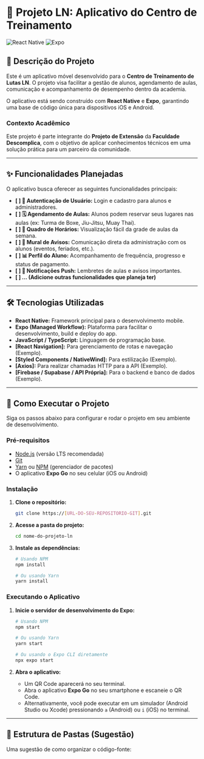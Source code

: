 # 🥊 Projeto LN: Aplicativo do Centro de Treinamento

![React Native](https://img.shields.io/badge/React_Native-20232A?style=for-the-badge&logo=react&logoColor=61DAFB)
![Expo](https://img.shields.io/badge/Expo-000020?style=for-the-badge&logo=expo&logoColor=white)

## 📝 Descrição do Projeto

Este é um aplicativo móvel desenvolvido para o **Centro de Treinamento de Lutas LN**. O projeto visa facilitar a gestão de alunos, agendamento de aulas, comunicação e acompanhamento de desempenho dentro da academia.

O aplicativo está sendo construído com **React Native** e **Expo**, garantindo uma base de código única para dispositivos iOS e Android.

### Contexto Acadêmico

Este projeto é parte integrante do **Projeto de Extensão** da **Faculdade Descomplica**, com o objetivo de aplicar conhecimentos técnicos em uma solução prática para um parceiro da comunidade.

---

## ✨ Funcionalidades Planejadas

O aplicativo busca oferecer as seguintes funcionalidades principais:

* **[ ] 👤 Autenticação de Usuário:** Login e cadastro para alunos e administradores.
* **[ ] 🗓️ Agendamento de Aulas:** Alunos podem reservar seus lugares nas aulas (ex: Turma de Boxe, Jiu-Jitsu, Muay Thai).
* **[ ] 📅 Quadro de Horários:** Visualização fácil da grade de aulas da semana.
* **[ ] 📢 Mural de Avisos:** Comunicação direta da administração com os alunos (eventos, feriados, etc.).
* **[ ] 📊 Perfil do Aluno:** Acompanhamento de frequência, progresso e status de pagamento.
* **[ ] 🔔 Notificações Push:** Lembretes de aulas e avisos importantes.
* **[ ] ... (Adicione outras funcionalidades que planeja ter)**

---

## 🛠️ Tecnologias Utilizadas

* **React Native:** Framework principal para o desenvolvimento mobile.
* **Expo (Managed Workflow):** Plataforma para facilitar o desenvolvimento, build e deploy do app.
* **JavaScript / TypeScript:** Linguagem de programação base.
* **[React Navigation]:** Para gerenciamento de rotas e navegação (Exemplo).
* **[Styled Components / NativeWind]:** Para estilização (Exemplo).
* **[Axios]:** Para realizar chamadas HTTP para a API (Exemplo).
* **[Firebase / Supabase / API Própria]:** Para o backend e banco de dados (Exemplo).

---

## 🚀 Como Executar o Projeto

Siga os passos abaixo para configurar e rodar o projeto em seu ambiente de desenvolvimento.

### Pré-requisitos

* [Node.js](https://nodejs.org/en/) (versão LTS recomendada)
* [Git](https://git-scm.com/)
* [Yarn](https://yarnpkg.com/) ou [NPM](https://www.npmjs.com/) (gerenciador de pacotes)
* O aplicativo **Expo Go** no seu celular (iOS ou Android)

### Instalação

1.  **Clone o repositório:**
    ```bash
    git clone https://[URL-DO-SEU-REPOSITORIO-GIT].git
    ```

2.  **Acesse a pasta do projeto:**
    ```bash
    cd nome-do-projeto-ln
    ```

3.  **Instale as dependências:**
    ```bash
    # Usando NPM
    npm install
    
    # Ou usando Yarn
    yarn install
    ```

### Executando o Aplicativo

1.  **Inicie o servidor de desenvolvimento do Expo:**
    ```bash
    # Usando NPM
    npm start
    
    # Ou usando Yarn
    yarn start
    
    # Ou usando o Expo CLI diretamente
    npx expo start
    ```

2.  **Abra o aplicativo:**
    * Um QR Code aparecerá no seu terminal.
    * Abra o aplicativo **Expo Go** no seu smartphone e escaneie o QR Code.
    * Alternativamente, você pode executar em um simulador (Android Studio ou Xcode) pressionando `a` (Android) ou `i` (iOS) no terminal.

---

## 📁 Estrutura de Pastas (Sugestão)

Uma sugestão de como organizar o código-fonte:
